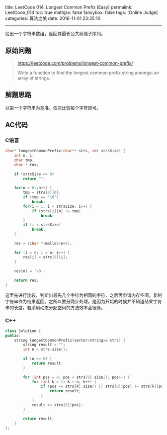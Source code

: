 title: LeetCode 014. Longest Common Prefix (Easy)
permalink: LeetCode_014
toc: true
mathjax: false
fancybox: false
tags: [Online Judge]
categories: 算法之美
date: 2016-11-01 23:35:10

---

给出一个字符串数组，返回其最长公共前缀子序列。

<!--more-->

## 原始问题

> https://leetcode.com/problems/longest-common-prefix/
>
> Write a function to find the longest common prefix string amongst an array of strings.

## 解题思路

以第一个字符串为基准，依次比较每个字符即可。

## AC代码

### C语言

```c
char* longestCommonPrefix(char** strs, int strsSize) {
    int n, i;
    char tmp;
    char * res;
    
    if (strsSize == 0)
        return "";
    
    for(n = 0;;n++) {
        tmp = strs[0][n];
        if (tmp == '\0')
            break;
        for(i = 1; i < strsSize; i++) {
            if (strs[i][n] != tmp)
                break;
        }
        if (i < strsSize)
            break;
    }
    
    res = (char *)malloc(n+1);
    
    for (i = 0; i < n; i++) {
        res[i] = strs[0][i];
    }
    
    res[n] = '\0';
    
    return res;
}
```

这里先进行比较，判断出最先几个字符为相同的字符，之后再申请内存空间，复制字符串作为结果返回。之所以要分两步处理，是因为开始的时候并不知道结果字符串的长度，若采用动态分配空间的方法效率会很低。

### C++

```cpp
class Solution {
public:
    string longestCommonPrefix(vector<string>& strs) {
        string result = "";
        int n = strs.size();
        
        if (n == 0) {
            return result;
        }
        
        for (int pos = 0; pos < strs[0].size(); pos++) {
            for (int k = 1; k < n; k++) {
                if (pos == strs[k].size() || strs[0][pos] != strs[k][pos]) {
                    return result;
                }
            }
            result += strs[0][pos];
        }
        
        return result;
    }
};
```

